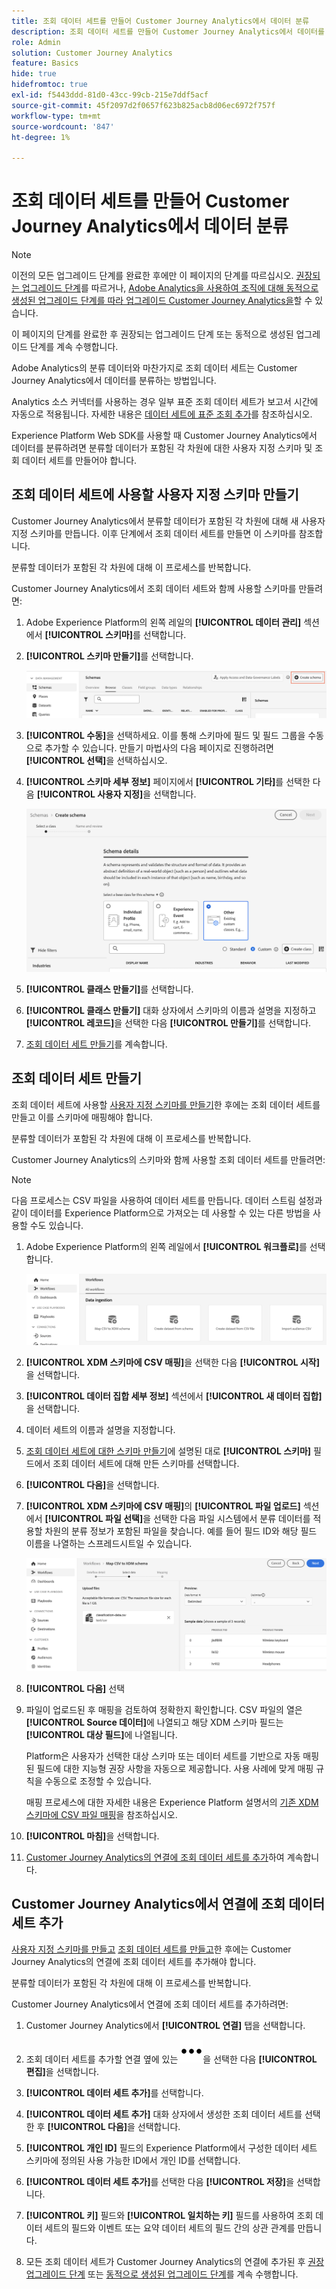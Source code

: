 ```yaml
---
title: 조회 데이터 세트를 만들어 Customer Journey Analytics에서 데이터 분류
description: 조회 데이터 세트를 만들어 Customer Journey Analytics에서 데이터를 분류하는 방법 알아보기
role: Admin
solution: Customer Journey Analytics
feature: Basics
hide: true
hidefromtoc: true
exl-id: f5443ddd-81d0-43cc-99cb-215e7ddf5acf
source-git-commit: 45f2097d2f0657f623b825acb8d06ec6972f757f
workflow-type: tm+mt
source-wordcount: '847'
ht-degree: 1%

---
```


# 조회 데이터 세트를 만들어 Customer Journey Analytics에서 데이터 분류

>[!NOTE]
> 
>이전의 모든 업그레이드 단계를 완료한 후에만 이 페이지의 단계를 따르십시오. [권장되는 업그레이드 단계](/help/getting-started/cja-upgrade/cja-upgrade-recommendations.md#recommended-upgrade-steps-for-most-organizations)를 따르거나, [Adobe Analytics을 사용하여 조직에 대해 동적으로 생성된 업그레이드 단계를 따라 업그레이드 Customer Journey Analytics을](https://gigazelle.github.io/cja-ttv/)할 수 있습니다.
>
>이 페이지의 단계를 완료한 후 권장되는 업그레이드 단계 또는 동적으로 생성된 업그레이드 단계를 계속 수행합니다.

Adobe Analytics의 분류 데이터와 마찬가지로 조회 데이터 세트는 Customer Journey Analytics에서 데이터를 분류하는 방법입니다.

Analytics 소스 커넥터를 사용하는 경우 일부 표준 조회 데이터 세트가 보고서 시간에 자동으로 적용됩니다. 자세한 내용은 [데이터 세트에 표준 조회 추가](/help/connections/standard-lookups.md)를 참조하십시오.

Experience Platform Web SDK를 사용할 때 Customer Journey Analytics에서 데이터를 분류하려면 분류할 데이터가 포함된 각 차원에 대한 사용자 지정 스키마 및 조회 데이터 세트를 만들어야 합니다.

## 조회 데이터 세트에 사용할 사용자 지정 스키마 만들기

Customer Journey Analytics에서 분류할 데이터가 포함된 각 차원에 대해 새 사용자 지정 스키마를 만듭니다. 이후 단계에서 조회 데이터 세트를 만들면 이 스키마를 참조합니다.

분류할 데이터가 포함된 각 차원에 대해 이 프로세스를 반복합니다.

Customer Journey Analytics에서 조회 데이터 세트와 함께 사용할 스키마를 만들려면:

1. Adobe Experience Platform의 왼쪽 레일의 **[!UICONTROL 데이터 관리]** 섹션에서 **[!UICONTROL 스키마]**&#x200B;를 선택합니다.

1. **[!UICONTROL 스키마 만들기]**&#x200B;를 선택합니다.

   ![스키마 만들기 단추](assets/schema-create.png)

1. **[!UICONTROL 수동]**&#x200B;을 선택하세요. 이를 통해 스키마에 필드 및 필드 그룹을 수동으로 추가할 수 있습니다. 만들기 마법사의 다음 페이지로 진행하려면 **[!UICONTROL 선택]**&#x200B;을 선택하십시오.

1. **[!UICONTROL 스키마 세부 정보]** 페이지에서 **[!UICONTROL 기타]**&#x200B;를 선택한 다음 **[!UICONTROL 사용자 지정]**&#x200B;을 선택합니다.

   ![사용자 지정 만들기](assets/schema-custom.png)

1. **[!UICONTROL 클래스 만들기]**&#x200B;를 선택합니다.

   <!-- add screenshot -->

1. **[!UICONTROL 클래스 만들기]** 대화 상자에서 스키마의 이름과 설명을 지정하고 **[!UICONTROL 레코드]**&#x200B;을 선택한 다음 **[!UICONTROL 만들기]**&#x200B;를 선택합니다.

1. [조회 데이터 세트 만들기](#create-a-lookup-dataset)를 계속합니다.

## 조회 데이터 세트 만들기

조회 데이터 세트에 사용할 [사용자 지정 스키마를 만들기](#create-a-custom-schema-to-use-with-the-lookup-dataset)한 후에는 조회 데이터 세트를 만들고 이를 스키마에 매핑해야 합니다.

분류할 데이터가 포함된 각 차원에 대해 이 프로세스를 반복합니다.

Customer Journey Analytics의 스키마와 함께 사용할 조회 데이터 세트를 만들려면:

>[!NOTE]
>
>다음 프로세스는 CSV 파일을 사용하여 데이터 세트를 만듭니다. 데이터 스트림 설정과 같이 데이터를 Experience Platform으로 가져오는 데 사용할 수 있는 다른 방법을 사용할 수도 있습니다.

1. Adobe Experience Platform의 왼쪽 레일에서 **[!UICONTROL 워크플로]**&#x200B;를 선택합니다.

   ![사용자 지정 만들기](assets/lookup-dataset-workflows.png)

1. **[!UICONTROL XDM 스키마에 CSV 매핑]**&#x200B;을 선택한 다음 **[!UICONTROL 시작]**&#x200B;을 선택합니다.

1. **[!UICONTROL 데이터 집합 세부 정보]** 섹션에서 **[!UICONTROL 새 데이터 집합]**&#x200B;을 선택합니다.

1. 데이터 세트의 이름과 설명을 지정합니다.

1. [조회 데이터 세트에 대한 스키마 만들기](#create-a-schema-for-lookup-datasets)에 설명된 대로 **[!UICONTROL 스키마]** 필드에서 조회 데이터 세트에 대해 만든 스키마를 선택합니다.

1. **[!UICONTROL 다음]**&#x200B;을 선택합니다.

1. **[!UICONTROL XDM 스키마에 CSV 매핑]**&#x200B;의 **[!UICONTROL 파일 업로드]** 섹션에서 **[!UICONTROL 파일 선택]**&#x200B;을 선택한 다음 파일 시스템에서 분류 데이터를 적용할 차원의 분류 정보가 포함된 파일을 찾습니다. 예를 들어 필드 ID와 해당 필드 이름을 나열하는 스프레드시트일 수 있습니다. <!-- correct? How can I better explain what this file is?-->

   ![CSV 파일 매핑](assets/lookup-map-csv.png)

1. **[!UICONTROL 다음]** 선택

1. 파일이 업로드된 후 매핑을 검토하여 정확한지 확인합니다. CSV 파일의 열은 **[!UICONTROL Source 데이터]**&#x200B;에 나열되고 해당 XDM 스키마 필드는 **[!UICONTROL 대상 필드]**&#x200B;에 나열됩니다.

   Platform은 사용자가 선택한 대상 스키마 또는 데이터 세트를 기반으로 자동 매핑된 필드에 대한 지능형 권장 사항을 자동으로 제공합니다. 사용 사례에 맞게 매핑 규칙을 수동으로 조정할 수 있습니다.

   매핑 프로세스에 대한 자세한 내용은 Experience Platform 설명서의 [기존 XDM 스키마에 CSV 파일 매핑](https://experienceleague.adobe.com/en/docs/experience-platform/ingestion/tutorials/map-csv/existing-schema)을 참조하십시오.

1. **[!UICONTROL 마침]**&#x200B;을 선택합니다.

1. [Customer Journey Analytics의 연결에 조회 데이터 세트를 추가](#add-the-lookup-dataset-to-your-connection-in-customer-journey-analytics)하여 계속합니다.

## Customer Journey Analytics에서 연결에 조회 데이터 세트 추가

[사용자 지정 스키마를 만들고](#create-a-custom-schema-to-use-with-the-lookup-dataset) [조회 데이터 세트를 만들고](#create-a-lookup-dataset)한 후에는 Customer Journey Analytics의 연결에 조회 데이터 세트를 추가해야 합니다.

분류할 데이터가 포함된 각 차원에 대해 이 프로세스를 반복합니다.

Customer Journey Analytics에서 연결에 조회 데이터 세트를 추가하려면:

1. Customer Journey Analytics에서 **[!UICONTROL 연결]** 탭을 선택합니다.

1. 조회 데이터 세트를 추가할 연결 옆에 있는 ![기타 아이콘](assets/More.svg)을 선택한 다음 **[!UICONTROL 편집]**&#x200B;을 선택합니다.

   <!-- add screenshot -->

1. **[!UICONTROL 데이터 세트 추가]**&#x200B;를 선택합니다.

1. **[!UICONTROL 데이터 세트 추가]** 대화 상자에서 생성한 조회 데이터 세트를 선택한 후 **[!UICONTROL 다음]**&#x200B;을 선택합니다.

1. **[!UICONTROL 개인 ID]** 필드의 Experience Platform에서 구성한 데이터 세트 스키마에 정의된 사용 가능한 ID에서 개인 ID를 선택합니다. <!-- fill out other fields? -->

1. **[!UICONTROL 데이터 세트 추가]**&#x200B;를 선택한 다음 **[!UICONTROL 저장]**&#x200B;을 선택합니다.

   <!-- is there a step right in between here where you select the dataset -->

1. **[!UICONTROL 키]** 필드와 **[!UICONTROL 일치하는 키]** 필드를 사용하여 조회 데이터 세트의 필드와 이벤트 또는 요약 데이터 세트의 필드 간의 상관 관계를 만듭니다.

1. 모든 조회 데이터 세트가 Customer Journey Analytics의 연결에 추가된 후 [권장 업그레이드 단계](/help/getting-started/cja-upgrade/cja-upgrade-recommendations.md#recommended-upgrade-steps-for-most-organizations) 또는 [동적으로 생성된 업그레이드 단계](https://gigazelle.github.io/cja-ttv/)를 계속 수행합니다.


